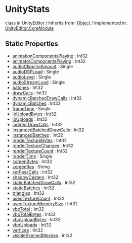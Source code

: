 # UnityStats
class in UnityEditor
 / Inherits from: <a href="https://docs.unity3d.com/6000.2/Documentation/ScriptReference/Object.html">Object</a> / Implemented in: <a href="https://docs.unity3d.com/6000.2/Documentation/ScriptReference/UnityEditor.CoreModule.html">UnityEditor.CoreModule</a>

## Static Properties
- <a href="https://docs.unity3d.com/6000.2/Documentation/ScriptReference/UnityStats-animationComponentsPlaying.html">animationComponentsPlaying</a> : Int32
- <a href="https://docs.unity3d.com/6000.2/Documentation/ScriptReference/UnityStats-animatorComponentsPlaying.html">animatorComponentsPlaying</a> : Int32
- <a href="https://docs.unity3d.com/6000.2/Documentation/ScriptReference/UnityStats-audioClippingAmount.html">audioClippingAmount</a> : Single
- <a href="https://docs.unity3d.com/6000.2/Documentation/ScriptReference/UnityStats-audioDSPLoad.html">audioDSPLoad</a> : Single
- <a href="https://docs.unity3d.com/6000.2/Documentation/ScriptReference/UnityStats-audioLevel.html">audioLevel</a> : Single
- <a href="https://docs.unity3d.com/6000.2/Documentation/ScriptReference/UnityStats-audioStreamLoad.html">audioStreamLoad</a> : Single
- <a href="https://docs.unity3d.com/6000.2/Documentation/ScriptReference/UnityStats-batches.html">batches</a> : Int32
- <a href="https://docs.unity3d.com/6000.2/Documentation/ScriptReference/UnityStats-drawCalls.html">drawCalls</a> : Int32
- <a href="https://docs.unity3d.com/6000.2/Documentation/ScriptReference/UnityStats-dynamicBatchedDrawCalls.html">dynamicBatchedDrawCalls</a> : Int32
- <a href="https://docs.unity3d.com/6000.2/Documentation/ScriptReference/UnityStats-dynamicBatches.html">dynamicBatches</a> : Int32
- <a href="https://docs.unity3d.com/6000.2/Documentation/ScriptReference/UnityStats-frameTime.html">frameTime</a> : Single
- <a href="https://docs.unity3d.com/6000.2/Documentation/ScriptReference/UnityStats-ibUploadBytes.html">ibUploadBytes</a> : Int32
- <a href="https://docs.unity3d.com/6000.2/Documentation/ScriptReference/UnityStats-ibUploads.html">ibUploads</a> : Int32
- <a href="https://docs.unity3d.com/6000.2/Documentation/ScriptReference/UnityStats-indirectDrawCalls.html">indirectDrawCalls</a> : Int32
- <a href="https://docs.unity3d.com/6000.2/Documentation/ScriptReference/UnityStats-instancedBatchedDrawCalls.html">instancedBatchedDrawCalls</a> : Int32
- <a href="https://docs.unity3d.com/6000.2/Documentation/ScriptReference/UnityStats-instancedBatches.html">instancedBatches</a> : Int32
- <a href="https://docs.unity3d.com/6000.2/Documentation/ScriptReference/UnityStats-renderTextureBytes.html">renderTextureBytes</a> : Int32
- <a href="https://docs.unity3d.com/6000.2/Documentation/ScriptReference/UnityStats-renderTextureChanges.html">renderTextureChanges</a> : Int32
- <a href="https://docs.unity3d.com/6000.2/Documentation/ScriptReference/UnityStats-renderTextureCount.html">renderTextureCount</a> : Int32
- <a href="https://docs.unity3d.com/6000.2/Documentation/ScriptReference/UnityStats-renderTime.html">renderTime</a> : Single
- <a href="https://docs.unity3d.com/6000.2/Documentation/ScriptReference/UnityStats-screenBytes.html">screenBytes</a> : Int32
- <a href="https://docs.unity3d.com/6000.2/Documentation/ScriptReference/UnityStats-screenRes.html">screenRes</a> : String
- <a href="https://docs.unity3d.com/6000.2/Documentation/ScriptReference/UnityStats-setPassCalls.html">setPassCalls</a> : Int32
- <a href="https://docs.unity3d.com/6000.2/Documentation/ScriptReference/UnityStats-shadowCasters.html">shadowCasters</a> : Int32
- <a href="https://docs.unity3d.com/6000.2/Documentation/ScriptReference/UnityStats-staticBatchedDrawCalls.html">staticBatchedDrawCalls</a> : Int32
- <a href="https://docs.unity3d.com/6000.2/Documentation/ScriptReference/UnityStats-staticBatches.html">staticBatches</a> : Int32
- <a href="https://docs.unity3d.com/6000.2/Documentation/ScriptReference/UnityStats-triangles.html">triangles</a> : Int32
- <a href="https://docs.unity3d.com/6000.2/Documentation/ScriptReference/UnityStats-usedTextureCount.html">usedTextureCount</a> : Int32
- <a href="https://docs.unity3d.com/6000.2/Documentation/ScriptReference/UnityStats-usedTextureMemorySize.html">usedTextureMemorySize</a> : Int32
- <a href="https://docs.unity3d.com/6000.2/Documentation/ScriptReference/UnityStats-vboTotal.html">vboTotal</a> : Int32
- <a href="https://docs.unity3d.com/6000.2/Documentation/ScriptReference/UnityStats-vboTotalBytes.html">vboTotalBytes</a> : Int32
- <a href="https://docs.unity3d.com/6000.2/Documentation/ScriptReference/UnityStats-vboUploadBytes.html">vboUploadBytes</a> : Int32
- <a href="https://docs.unity3d.com/6000.2/Documentation/ScriptReference/UnityStats-vboUploads.html">vboUploads</a> : Int32
- <a href="https://docs.unity3d.com/6000.2/Documentation/ScriptReference/UnityStats-vertices.html">vertices</a> : Int32
- <a href="https://docs.unity3d.com/6000.2/Documentation/ScriptReference/UnityStats-visibleSkinnedMeshes.html">visibleSkinnedMeshes</a> : Int32
